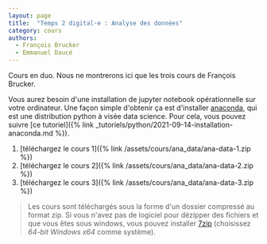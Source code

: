 ```yaml
---
layout: page
title:  "Temps 2 digital·e : Analyse des données"
category: cours
authors:
  - François Brucker
  - Emmanuel Daucé
---
```


Cours en duo. Nous ne montrerons ici que les trois cours de François Brucker.

Vous aurez besoin d'une installation de jupyter notebook opérationnelle sur votre ordinateur. Une façon simple d'obtenir ça est d'installer [anaconda](https://www.anaconda.com/products/individual), qui est une distribution python à visée data science. Pour cela, vous pouvez suivre [ce tutoriel]({% link _tutoriels/python/2021-09-14-installation-anaconda.md %}).

1. [téléchargez le cours 1]({% link /assets/cours/ana_data/ana-data-1.zip %})
2. [téléchargez le cours 2]({% link /assets/cours/ana_data/ana-data-2.zip %})
3. [téléchargez le cours 3]({% link /assets/cours/ana_data/ana-data-3.zip %})

> Les cours sont téléchargés sous la forme d'un dossier compressé au format zip. Si vous n'avez pas de logiciel pour dézipper des fichiers et que vous êtes sous windows, vous pouvez installer [7zip](https://www.7-zip.org/download.html) (choisissez *64-bit Windows x64* comme système).

